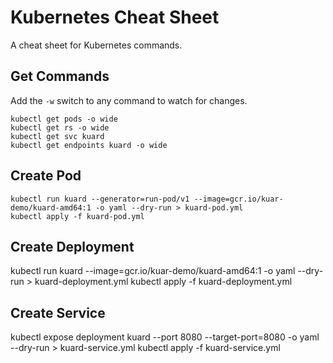 # Kubernetes Cheat Sheet

 A cheat sheet for Kubernetes commands.

## Get Commands

Add the `-w` switch to any command to watch for changes.

```
kubectl get pods -o wide
kubectl get rs -o wide
kubectl get svc kuard
kubectl get endpoints kuard -o wide
```

## Create Pod

```
kubectl run kuard --generator=run-pod/v1 --image=gcr.io/kuar-demo/kuard-amd64:1 -o yaml --dry-run > kuard-pod.yml
kubectl apply -f kuard-pod.yml
```

## Create Deployment

kubectl run kuard --image=gcr.io/kuar-demo/kuard-amd64:1 -o yaml --dry-run > kuard-deployment.yml
kubectl apply -f kuard-deployment.yml

## Create Service

kubectl expose deployment kuard --port 8080 --target-port=8080 -o yaml --dry-run > kuard-service.yml
kubectl apply -f kuard-service.yml